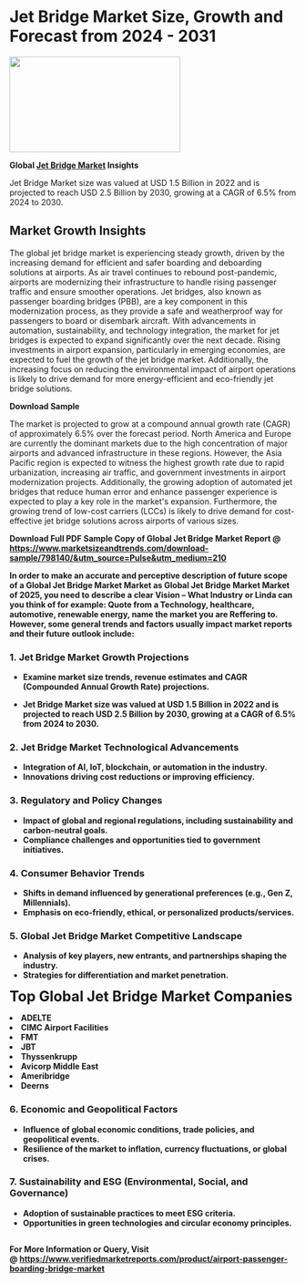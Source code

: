 <H1>Jet Bridge Market Size, Growth and Forecast from 2024 - 2031</H1><img class="aligncenter size-medium wp-image-584254" src="https://thirdeyenews.in/wp-content/uploads/2024/09/Global-Market-Research-300x168.jpeg" alt="" width="300" height="168" /><p><strong>Global&nbsp;<a href="https://www.marketsizeandtrends.com/download-sample/798140/&amp;utm_source=Pulse&amp;utm_medium=210">Jet Bridge Market</a> Insights</strong></p><p>Jet Bridge Market size was valued at USD 1.5 Billion in 2022 and is projected to reach USD 2.5 Billion by 2030, growing at a CAGR of 6.5% from 2024 to 2030.</p><p><h2>Market Growth Insights</h2> <p>The global jet bridge market is experiencing steady growth, driven by the increasing demand for efficient and safer boarding and deboarding solutions at airports. As air travel continues to rebound post-pandemic, airports are modernizing their infrastructure to handle rising passenger traffic and ensure smoother operations. Jet bridges, also known as passenger boarding bridges (PBB), are a key component in this modernization process, as they provide a safe and weatherproof way for passengers to board or disembark aircraft. With advancements in automation, sustainability, and technology integration, the market for jet bridges is expected to expand significantly over the next decade. Rising investments in airport expansion, particularly in emerging economies, are expected to fuel the growth of the jet bridge market. Additionally, the increasing focus on reducing the environmental impact of airport operations is likely to drive demand for more energy-efficient and eco-friendly jet bridge solutions.</p> <p><strong>Download Sample</strong></p> <p>The market is projected to grow at a compound annual growth rate (CAGR) of approximately 6.5% over the forecast period. North America and Europe are currently the dominant markets due to the high concentration of major airports and advanced infrastructure in these regions. However, the Asia Pacific region is expected to witness the highest growth rate due to rapid urbanization, increasing air traffic, and government investments in airport modernization projects. Additionally, the growing adoption of automated jet bridges that reduce human error and enhance passenger experience is expected to play a key role in the market's expansion. Furthermore, the growing trend of low-cost carriers (LCCs) is likely to drive demand for cost-effective jet bridge solutions across airports of various sizes. <p><strong></p><p><span class=""><strong>Download Full PDF Sample Copy of Global Jet Bridge Market Report</strong> @ <a href="https://www.marketsizeandtrends.com/download-sample/798140/&amp;utm_source=Pulse&amp;utm_medium=210" target="_blank">https://www.marketsizeandtrends.com/download-sample/798140/&amp;utm_source=Pulse&amp;utm_medium=210</a></span></p><p>In order to make an accurate and perceptive description of future scope of a Global&nbsp;Jet Bridge Market Market as Global&nbsp;Jet Bridge Market Market of 2025, you need to describe a clear Vision &ndash; What Industry or Linda can you think of for example: Quote from a Technology, healthcare, automotive, renewable energy, name the market you are Reffering to. However, some general trends and factors usually impact market reports and their future outlook include:</p><h3>1.&nbsp;<strong>Jet Bridge Market Growth Projections</strong></h3><ul><li>Examine market size trends, revenue estimates and CAGR (Compounded Annual Growth Rate) projections.</li><li><p>Jet Bridge Market size was valued at USD 1.5 Billion in 2022 and is projected to reach USD 2.5 Billion by 2030, growing at a CAGR of 6.5% from 2024 to 2030.</p></li></ul><h3>2.&nbsp;<strong>Jet Bridge Market Technological Advancements</strong></h3><ul><li>Integration of AI, IoT, blockchain, or automation in the industry.</li><li>Innovations driving cost reductions or improving efficiency.</li></ul><h3>3.&nbsp;<strong>Regulatory and Policy Changes</strong></h3><ul><li>Impact of global and regional regulations, including sustainability and carbon-neutral goals.</li><li>Compliance challenges and opportunities tied to government initiatives.</li></ul><h3>4.&nbsp;<strong>Consumer Behavior Trends</strong></h3><ul><li>Shifts in demand influenced by generational preferences (e.g., Gen Z, Millennials).</li><li>Emphasis on eco-friendly, ethical, or personalized products/services.</li></ul><h3>5.&nbsp;<strong>Global Jet Bridge Market Competitive Landscape</strong></h3><ul><li>Analysis of key players, new entrants, and partnerships shaping the industry.</li><li>Strategies for differentiation and market penetration.</li></ul><p data-pm-slice="1 1 []"><span style="color: inherit; font-family: inherit; font-size: 25px;">Top Global Jet Bridge Market Companies</span></p><div class="" data-test-id=""><p><li>ADELTE</li><li> CIMC Airport Facilities</li><li> FMT</li><li> JBT</li><li> Thyssenkrupp</li><li> Avicorp Middle East</li><li> Ameribridge</li><li> Deerns</li></p></div><h3>6.&nbsp;<strong>Economic and Geopolitical Factors</strong></h3><ul><li>Influence of global economic conditions, trade policies, and geopolitical events.</li><li>Resilience of the market to inflation, currency fluctuations, or global crises.</li></ul><h3>7.&nbsp;<strong>Sustainability and ESG (Environmental, Social, and Governance)</strong></h3><ul><li>Adoption of sustainable practices to meet ESG criteria.</li><li>Opportunities in green technologies and circular economy principles.</li></ul><h2><strong style="font-size: 14px;">For More Information or Query, Visit @&nbsp;</strong><a style="background-color: #ffffff; font-size: 14px;" href="https://www.marketsizeandtrends.com/report/jet-bridge-market/" target="_blank">https://www.verifiedmarketreports.com/product/airport-passenger-boarding-bridge-market</a></h2>
